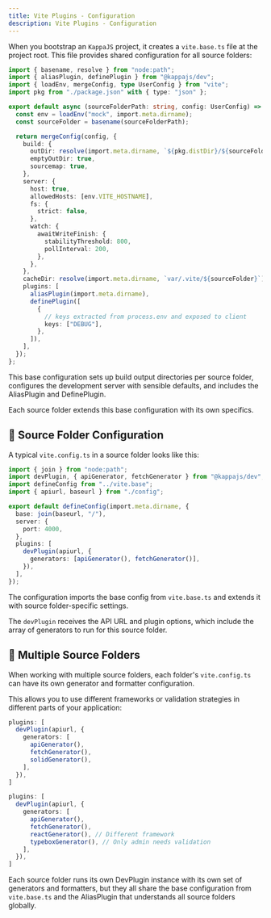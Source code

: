 ```yaml
---
title: Vite Plugins - Configuration
description: Vite Plugins - Configuration
---
```


When you bootstrap an `KappaJS` project,
it creates a `vite.base.ts` file at the project root.
This file provides shared configuration for all source folders:

```ts [vite.base.ts]
import { basename, resolve } from "node:path";
import { aliasPlugin, definePlugin } from "@kappajs/dev";
import { loadEnv, mergeConfig, type UserConfig } from "vite";
import pkg from "./package.json" with { type: "json" };

export default async (sourceFolderPath: string, config: UserConfig) => {
  const env = loadEnv("mock", import.meta.dirname);
  const sourceFolder = basename(sourceFolderPath);

  return mergeConfig(config, {
    build: {
      outDir: resolve(import.meta.dirname, `${pkg.distDir}/${sourceFolder}`),
      emptyOutDir: true,
      sourcemap: true,
    },
    server: {
      host: true,
      allowedHosts: [env.VITE_HOSTNAME],
      fs: {
        strict: false,
      },
      watch: {
        awaitWriteFinish: {
          stabilityThreshold: 800,
          pollInterval: 200,
        },
      },
    },
    cacheDir: resolve(import.meta.dirname, `var/.vite/${sourceFolder}`),
    plugins: [
      aliasPlugin(import.meta.dirname),
      definePlugin([
        {
          // keys extracted from process.env and exposed to client
          keys: ["DEBUG"],
        },
      ]),
    ],
  });
};
```

This base configuration sets up build output directories per source folder,
configures the development server with sensible defaults,
and includes the AliasPlugin and DefinePlugin.

Each source folder extends this base configuration with its own specifics.

## 📁 Source Folder Configuration

A typical `vite.config.ts` in a source folder looks like this:

```ts [vite.config.ts]
import { join } from "node:path";
import devPlugin, { apiGenerator, fetchGenerator } from "@kappajs/dev";
import defineConfig from "../vite.base";
import { apiurl, baseurl } from "./config";

export default defineConfig(import.meta.dirname, {
  base: join(baseurl, "/"),
  server: {
    port: 4000,
  },
  plugins: [
    devPlugin(apiurl, {
      generators: [apiGenerator(), fetchGenerator()],
    }),
  ],
});
```

The configuration imports the base config from `vite.base.ts`
and extends it with source folder-specific settings.

The `devPlugin` receives the API URL and plugin options,
which include the array of generators to run for this source folder.

## 📂 Multiple Source Folders

When working with multiple source folders,
each folder's `vite.config.ts` can have its own generator and formatter configuration.

This allows you to use different frameworks or validation strategies
in different parts of your application:

```ts [@front/vite.config.ts]
plugins: [
  devPlugin(apiurl, {
    generators: [
      apiGenerator(),
      fetchGenerator(),
      solidGenerator(),
    ],
  }),
]
```

```ts [@admin/vite.config.ts]
plugins: [
  devPlugin(apiurl, {
    generators: [
      apiGenerator(),
      fetchGenerator(),
      reactGenerator(), // Different framework
      typeboxGenerator(), // Only admin needs validation
    ],
  }),
]
```

Each source folder runs its own DevPlugin instance
with its own set of generators and formatters,
but they all share the base configuration from `vite.base.ts`
and the AliasPlugin that understands all source folders globally.

